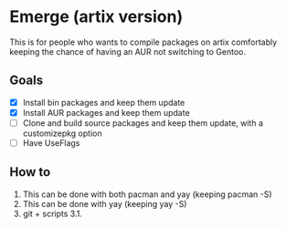 # Emerge (artix version)
This is for people who wants to compile packages on artix comfortably keeping the chance of having an AUR not switching to Gentoo.

## Goals
- [x] Install bin packages and keep them update
- [x] Install AUR packages and keep them update
- [ ] Clone and build source packages and keep them update, with a customizepkg option
- [ ] Have UseFlags

## How to
1. This can be done with both pacman and yay (keeping pacman -S)
2. This can be done with yay (keeping yay -S)
3. git + scripts
   3.1. 
